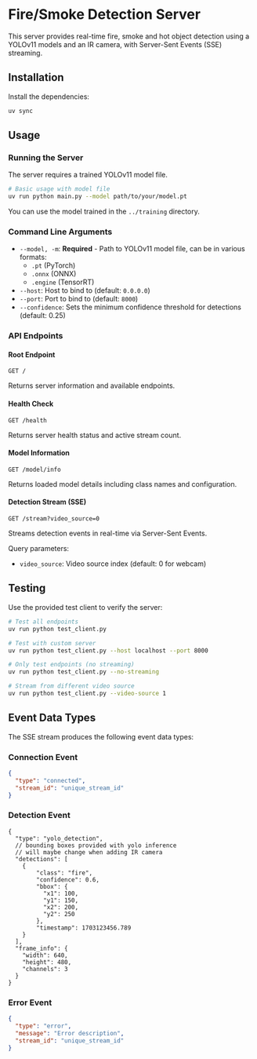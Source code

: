 # Fire/Smoke Detection Server

This server provides real-time fire, smoke and hot object detection using a YOLOv11 models and an IR camera, with Server-Sent Events (SSE) streaming.

## Installation

Install the dependencies:

```bash
uv sync
```

## Usage

### Running the Server

The server requires a trained YOLOv11 model file.

```bash
# Basic usage with model file
uv run python main.py --model path/to/your/model.pt
```

You can use the model trained in the `../training` directory.

### Command Line Arguments

- `--model, -m`: **Required** - Path to YOLOv11 model file, can be in various formats:
  - `.pt` (PyTorch)
  - `.onnx` (ONNX)
  - `.engine` (TensorRT)
- `--host`: Host to bind to (default: `0.0.0.0`)
- `--port`: Port to bind to (default: `8000`)
- `--confidence`: Sets the minimum confidence threshold for detections (default: 0.25)

### API Endpoints

#### Root Endpoint
```
GET /
```
Returns server information and available endpoints.

#### Health Check
```
GET /health
```
Returns server health status and active stream count.

#### Model Information
```
GET /model/info
```
Returns loaded model details including class names and configuration.

#### Detection Stream (SSE)
```
GET /stream?video_source=0
```
Streams detection events in real-time via Server-Sent Events.

Query parameters:
- `video_source`: Video source index (default: 0 for webcam)

## Testing

Use the provided test client to verify the server:

```bash
# Test all endpoints
uv run python test_client.py

# Test with custom server
uv run python test_client.py --host localhost --port 8000

# Only test endpoints (no streaming)
uv run python test_client.py --no-streaming

# Stream from different video source
uv run python test_client.py --video-source 1
```

## Event Data Types

The SSE stream produces the following event data types:

### Connection Event

```json
{
  "type": "connected",
  "stream_id": "unique_stream_id"
}
```

### Detection Event

```jsonc
{
  "type": "yolo_detection",
  // bounding boxes provided with yolo inference
  // will maybe change when adding IR camera
  "detections": [
    {
        "class": "fire",
        "confidence": 0.6,
        "bbox": {
          "x1": 100,
          "y1": 150,
          "x2": 200,
          "y2": 250
        },
        "timestamp": 1703123456.789
    }
  ],
  "frame_info": {
    "width": 640,
    "height": 480,
    "channels": 3
  }
}
```

### Error Event

```json
{
  "type": "error",
  "message": "Error description",
  "stream_id": "unique_stream_id"
}
```
